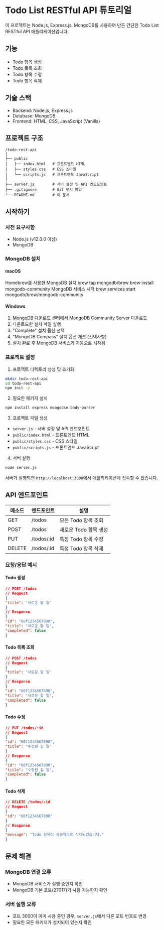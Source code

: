 # Todo List RESTful API 튜토리얼

이 프로젝트는 Node.js, Express.js, MongoDB를 사용하여 만든 간단한 Todo List RESTful API 애플리케이션입니다.

## 기능

- Todo 항목 생성
- Todo 목록 조회
- Todo 항목 수정
- Todo 항목 삭제

## 기술 스택

- Backend: Node.js, Express.js
- Database: MongoDB
- Frontend: HTML, CSS, JavaScript (Vanilla)

## 프로젝트 구조

``` plaintext
/todo-rest-api
│
├── public
│   ├── index.html   # 프론트엔드 HTML
│   ├── styles.css   # CSS 스타일
│   └── scripts.js   # 프론트엔드 JavaScript
│
├── server.js        # 서버 설정 및 API 엔드포인트
├── .gitignore       # Git 무시 파일
└── README.md        # 이 문서
```

## 시작하기

### 사전 요구사항

- Node.js (v12.0.0 이상)
- MongoDB

### MongoDB 설치

#### macOS

Homebrew를 사용한 MongoDB 설치
brew tap mongodb/brew
brew install mongodb-community
MongoDB 서비스 시작
brew services start mongodb/brew/mongodb-community


#### Windows

1. [MongoDB 다운로드 센터](https://www.mongodb.com/try/download/community)에서 MongoDB Community Server 다운로드
2. 다운로드한 설치 파일 실행
3. "Complete" 설치 옵션 선택
4. "MongoDB Compass" 설치 옵션 체크 (선택사항)
5. 설치 완료 후 MongoDB 서비스가 자동으로 시작됨

### 프로젝트 설정

1. 프로젝트 디렉토리 생성 및 초기화
``` bash
mkdir todo-rest-api
cd todo-rest-api
npm init -y
```

2. 필요한 패키지 설치
``` bash
npm install express mongoose body-parser
```

3. 프로젝트 파일 생성
- `server.js` - 서버 설정 및 API 엔드포인트
- `public/index.html` - 프론트엔드 HTML
- `public/styles.css` - CSS 스타일
- `public/scripts.js` - 프론트엔드 JavaScript

4. 서버 실행
``` bash
node server.js
```

서버가 실행되면 `http://localhost:3000`에서 애플리케이션에 접속할 수 있습니다.

## API 엔드포인트

| 메소드 | 엔드포인트 | 설명 |
|--------|------------|------|
| GET    | /todos     | 모든 Todo 항목 조회 |
| POST   | /todos     | 새로운 Todo 항목 생성 |
| PUT    | /todos/:id | 특정 Todo 항목 수정 |
| DELETE | /todos/:id | 특정 Todo 항목 삭제 |

### 요청/응답 예시

#### Todo 생성
``` json
// POST /todos
// Request
{
"title": "새로운 할 일"
}
// Response
{
"id": "60f1234567890",
"title": "새로운 할 일",
"completed": false
}
```

#### Todo 목록 조회
``` json
// POST /todos
// Request
{
"title": "새로운 할 일"
}
// Response
{
"id": "60f1234567890",
"title": "새로운 할 일",
"completed": false
}
```

#### Todo 수정
``` json
// PUT /todos/:id
// Request
{
"id": "60f1234567890",
"title": "수정된 할 일"
}
// Response
{
"id": "60f1234567890",
"title": "수정된 할 일",
"completed": false
}
```

#### Todo 삭제
``` json
// DELETE /todos/:id
// Request
{
"id": "60f1234567890"
}
// Response
{
"message": "Todo 항목이 성공적으로 삭제되었습니다."
}
```

## 문제 해결

### MongoDB 연결 오류
- MongoDB 서비스가 실행 중인지 확인
- MongoDB 기본 포트(27017)가 사용 가능한지 확인

### 서버 실행 오류
- 포트 3000이 이미 사용 중인 경우, `server.js`에서 다른 포트 번호로 변경
- 필요한 모든 패키지가 설치되어 있는지 확인
